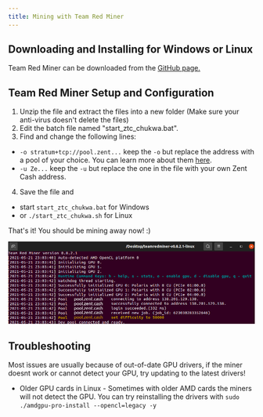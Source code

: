 ```yaml
---
title: Mining with Team Red Miner
---
```


## Downloading and Installing for Windows or Linux

Team Red Miner can be downloaded from the [GitHub page.](https://github.com/todxx/teamredminer/releases)

## Team Red Miner Setup and Configuration

1. Unzip the file and extract the files into a new folder (Make sure your anti-virus doesn't delete the files)
2. Edit the batch file named "start_ztc_chukwa.bat".
3. Find and change the following lines:

* `-o stratum+tcp://pool.zent...` keep the `-o` but replace the address with a pool of your choice. You can learn more about them [here](Pools).
* `-u Ze...` keep the `-u` but replace the one in the file with your own Zent Cash address.

4.  Save the file and
  * start `start_ztc_chukwa.bat` for Windows
  *  or `./start_ztc_chukwa.sh` for Linux

That's it! You should be mining away now! :)

![Team-Red-Miner-working](../../assets/teamredminer-working.png)

## Troubleshooting
Most issues are usually because of out-of-date GPU drivers, if the miner doesnt work or cannot detect your GPU, try updating to the latest drivers!

* Older GPU cards in Linux - Sometimes with older AMD cards the miners will not detect the GPU. You can try reinstalling the drivers with `sudo ./amdgpu-pro-install --opencl=legacy -y`  
